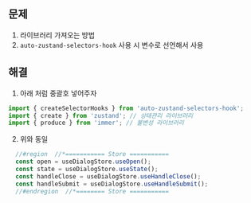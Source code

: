 ## 문제 
1. 라이브러리 가져오는 방법
2. `auto-zustand-selectors-hook` 사용 시 변수로 선언해서 사용

## 해결
1. 아래 처럼 중괄호 넣어주자


```js
import { createSelectorHooks } from 'auto-zustand-selectors-hook';
import { create } from 'zustand'; // 상태관리 라이브러리
import { produce } from 'immer'; // 불변성 라이브러리
```


2. 위와 동일


```js
  //#region  //*=========== Store ===========
  const open = useDialogStore.useOpen();
  const state = useDialogStore.useState();
  const handleClose = useDialogStore.useHandleClose();
  const handleSubmit = useDialogStore.useHandleSubmit();
  //#endregion  //*======== Store ===========

```
